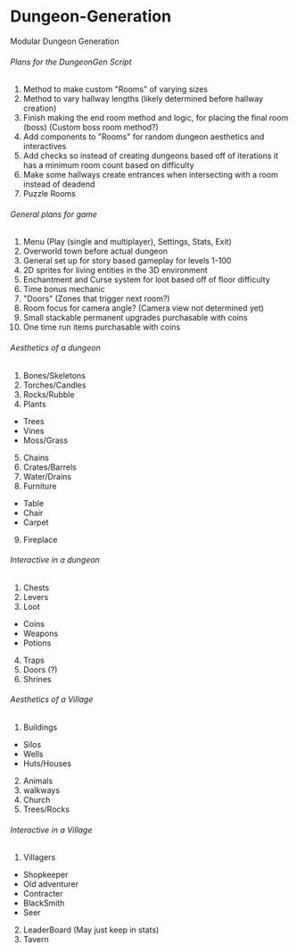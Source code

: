 # Dungeon-Generation
Modular Dungeon Generation

###### Plans for the DungeonGen Script

1) Method to make custom "Rooms" of varying sizes
2) Method to vary hallway lengths (likely determined before hallway creation) 
3) Finish making the end room method and logic, for placing the final room (boss) (Custom boss room method?)
4) Add components to "Rooms" for random dungeon aesthetics and interactives
5) Add checks so instead of creating dungeons based off of iterations it has a minimum room count based on difficulty
6) Make some hallways create entrances when intersecting with a room instead of deadend
7) Puzzle Rooms


###### General plans for game

1) Menu (Play (single and multiplayer), Settings, Stats, Exit)
2) Overworld town before actual dungeon
3) General set up for story based gameplay for levels 1-100
4) 2D sprites for living entities in the 3D environment
5) Enchantment and Curse system for loot based off of floor difficulty
6) Time bonus mechanic
7) "Doors" (Zones that trigger next room?)
8) Room focus for camera angle? (Camera view not determined yet) 
9) Small stackable permanent upgrades purchasable with coins
10) One time run items purchasable with coins


###### Aesthetics of a dungeon

1) Bones/Skeletons
2) Torches/Candles
3) Rocks/Rubble
4) Plants
  - Trees
  - Vines
  - Moss/Grass
5) Chains
6) Crates/Barrels
7) Water/Drains
8) Furniture
  - Table
  - Chair
  - Carpet
9) Fireplace


###### Interactive in a dungeon

1) Chests
2) Levers
3) Loot
  - Coins
  - Weapons
  - Potions
4) Traps
5) Doors (?)
6) Shrines


###### Aesthetics of a Village

1) Buildings
  - Silos
  - Wells
  - Huts/Houses
2) Animals
3) walkways
4) Church
5) Trees/Rocks


###### Interactive in a Village

1) Villagers
  - Shopkeeper
  - Old adventurer
  - Contracter
  - BlackSmith
  - Seer
2) LeaderBoard (May just keep in stats)
3) Tavern
